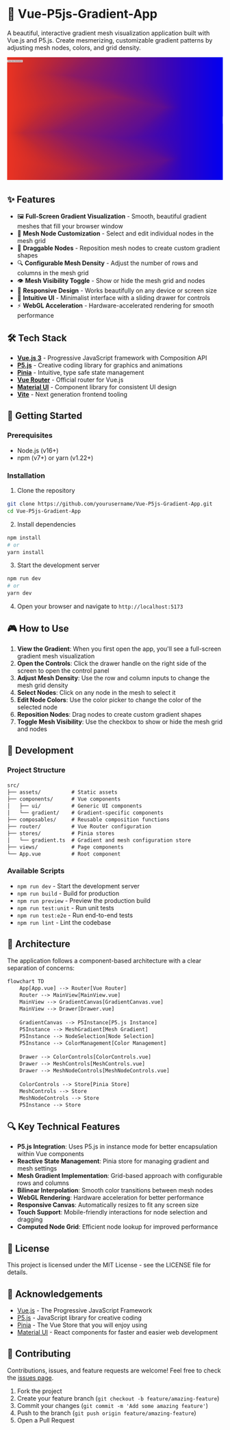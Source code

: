 # 🌈 Vue-P5js-Gradient-App

A beautiful, interactive gradient mesh visualization application built with Vue.js and P5.js. Create mesmerizing, customizable gradient patterns by adjusting mesh nodes, colors, and grid density.

![Gradient Mesh Visualization](./screenshots/gradient-mesh-example.png)

## ✨ Features

- 🖼️ **Full-Screen Gradient Visualization** - Smooth, beautiful gradient meshes that fill your browser window
- 🎨 **Mesh Node Customization** - Select and edit individual nodes in the mesh grid
- 🎯 **Draggable Nodes** - Reposition mesh nodes to create custom gradient shapes
- 🔍 **Configurable Mesh Density** - Adjust the number of rows and columns in the mesh grid
- 👁️ **Mesh Visibility Toggle** - Show or hide the mesh grid and nodes
- 📱 **Responsive Design** - Works beautifully on any device or screen size
- 🧩 **Intuitive UI** - Minimalist interface with a sliding drawer for controls
- ⚡ **WebGL Acceleration** - Hardware-accelerated rendering for smooth performance

## 🛠️ Tech Stack

- **[Vue.js 3](https://vuejs.org/)** - Progressive JavaScript framework with Composition API
- **[P5.js](https://p5js.org/)** - Creative coding library for graphics and animations
- **[Pinia](https://pinia.vuejs.org/)** - Intuitive, type safe state management
- **[Vue Router](https://router.vuejs.org/)** - Official router for Vue.js
- **[Material UI](https://mui.com/)** - Component library for consistent UI design
- **[Vite](https://vitejs.dev/)** - Next generation frontend tooling

## 🚀 Getting Started

### Prerequisites

- Node.js (v16+)
- npm (v7+) or yarn (v1.22+)

### Installation

1. Clone the repository
```sh
git clone https://github.com/yourusername/Vue-P5js-Gradient-App.git
cd Vue-P5js-Gradient-App
```

2. Install dependencies
```sh
npm install
# or
yarn install
```

3. Start the development server
```sh
npm run dev
# or
yarn dev
```

4. Open your browser and navigate to `http://localhost:5173`

## 🎮 How to Use

1. **View the Gradient**: When you first open the app, you'll see a full-screen gradient mesh visualization
2. **Open the Controls**: Click the drawer handle on the right side of the screen to open the control panel
3. **Adjust Mesh Density**: Use the row and column inputs to change the mesh grid density
4. **Select Nodes**: Click on any node in the mesh to select it
5. **Edit Node Colors**: Use the color picker to change the color of the selected node
6. **Reposition Nodes**: Drag nodes to create custom gradient shapes
7. **Toggle Mesh Visibility**: Use the checkbox to show or hide the mesh grid and nodes

## 🧪 Development

### Project Structure

```
src/
├── assets/          # Static assets
├── components/      # Vue components
│   ├── ui/          # Generic UI components
│   └── gradient/    # Gradient-specific components
├── composables/     # Reusable composition functions
├── router/          # Vue Router configuration
├── stores/          # Pinia stores
│   └── gradient.ts  # Gradient and mesh configuration store
├── views/           # Page components
└── App.vue          # Root component
```

### Available Scripts

- `npm run dev` - Start the development server
- `npm run build` - Build for production
- `npm run preview` - Preview the production build
- `npm run test:unit` - Run unit tests
- `npm run test:e2e` - Run end-to-end tests
- `npm run lint` - Lint the codebase

## 🧩 Architecture

The application follows a component-based architecture with a clear separation of concerns:

```mermaid
flowchart TD
    App[App.vue] --> Router[Vue Router]
    Router --> MainView[MainView.vue]
    MainView --> GradientCanvas[GradientCanvas.vue]
    MainView --> Drawer[Drawer.vue]
    
    GradientCanvas --> P5Instance[P5.js Instance]
    P5Instance --> MeshGradient[Mesh Gradient]
    P5Instance --> NodeSelection[Node Selection]
    P5Instance --> ColorManagement[Color Management]
    
    Drawer --> ColorControls[ColorControls.vue]
    Drawer --> MeshControls[MeshControls.vue]
    Drawer --> MeshNodeControls[MeshNodeControls.vue]
    
    ColorControls --> Store[Pinia Store]
    MeshControls --> Store
    MeshNodeControls --> Store
    P5Instance --> Store
```

## 🔍 Key Technical Features

- **P5.js Integration**: Uses P5.js in instance mode for better encapsulation within Vue components
- **Reactive State Management**: Pinia store for managing gradient and mesh settings
- **Mesh Gradient Implementation**: Grid-based approach with configurable rows and columns
- **Bilinear Interpolation**: Smooth color transitions between mesh nodes
- **WebGL Rendering**: Hardware acceleration for better performance
- **Responsive Canvas**: Automatically resizes to fit any screen size
- **Touch Support**: Mobile-friendly interactions for node selection and dragging
- **Computed Node Grid**: Efficient node lookup for improved performance

## 📝 License

This project is licensed under the MIT License - see the LICENSE file for details.

## 🙏 Acknowledgements

- [Vue.js](https://vuejs.org/) - The Progressive JavaScript Framework
- [P5.js](https://p5js.org/) - JavaScript library for creative coding
- [Pinia](https://pinia.vuejs.org/) - The Vue Store that you will enjoy using
- [Material UI](https://mui.com/) - React components for faster and easier web development

## 🤝 Contributing

Contributions, issues, and feature requests are welcome! Feel free to check the [issues page](https://github.com/yourusername/Vue-P5js-Gradient-App/issues).

1. Fork the project
2. Create your feature branch (`git checkout -b feature/amazing-feature`)
3. Commit your changes (`git commit -m 'Add some amazing feature'`)
4. Push to the branch (`git push origin feature/amazing-feature`)
5. Open a Pull Request
